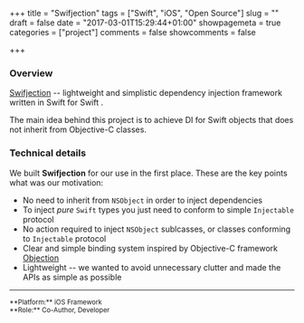 +++
title = "Swifjection"
tags = ["Swift", "iOS", "Open Source"]
slug = ""
draft = false
date = "2017-03-01T15:29:44+01:00"
showpagemeta = true
categories = ["project"]
comments = false
showcomments = false

+++

### Overview

 [Swifjection](https://github.com/ApplauseOSS/Swifjection) -- lightweight and simplistic dependency injection framework written in Swift for Swift .

The main idea behind this project is to achieve DI for Swift objects that does not inherit from Objective-C classes.

### Technical details

We built **Swifjection** for our use in the first place. These are the key points what was our motivation:

* No need to inherit from `NSObject` in order to inject dependencies
* To inject *pure* `Swift` types you just need to conform to simple `Injectable` protocol
* No action required to inject `NSObject` sublcasses, or classes conforming to `Injectable` protocol
* Clear and simple binding system inspired by Objective-C framework [Objection](https://github.com/atomicobject/objection)
* Lightweight -- we wanted to avoid unnecessary clutter and made the APIs as simple as possible

---
<sup>
**Platform:** iOS Framework</br>
**Role:** Co-Author, Developer
</sup>